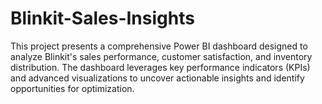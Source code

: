# Blinkit-Sales-Insights
This project presents a comprehensive Power BI dashboard designed to analyze Blinkit's sales performance, customer satisfaction, and inventory distribution. The dashboard leverages key performance indicators (KPIs) and advanced visualizations to uncover actionable insights and identify opportunities for optimization.

